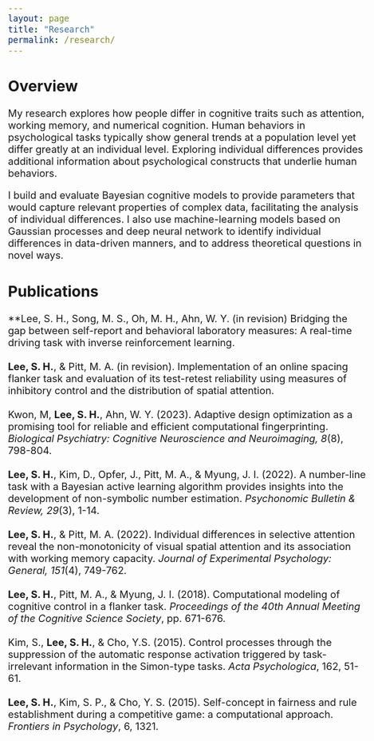 ```yaml
---
layout: page
title: "Research"
permalink: /research/
---
```

<style type="text/css">
body{ /* Normal  */
      font-size: 20px;
}
h1 { /* Header 1 */
  font-size: 35px;
  color: Black;
}
</style>
<h2>Overview</h2>
My research explores how people differ in cognitive traits such as attention, working memory, and numerical cognition. Human behaviors in psychological tasks typically show general trends at a population level yet differ greatly at an individual level. Exploring individual differences provides additional information about psychological constructs that underlie human behaviors.

I build and evaluate Bayesian cognitive models to provide parameters that would capture relevant properties of complex data, facilitating the analysis of individual differences. I also use machine-learning models based on Gaussian processes and deep neural network to identify individual differences in data-driven manners, and to address theoretical questions in novel ways.

<h2>Publications</h2>

**Lee, S. H., Song, M. S., Oh, M. H., Ahn, W. Y. (in revision) Bridging the gap between self-report and behavioral laboratory measures: A real-time driving task with inverse reinforcement learning.
<br/><br/>
**Lee, S. H.**, & Pitt, M. A. (in revision). Implementation of an online spacing flanker task and evaluation of its test-retest reliability using measures of inhibitory control and the distribution of spatial attention.
<br/><br/>
Kwon, M, **Lee, S. H.**, Ahn, W. Y. (2023). Adaptive design optimization as a promising tool for reliable and efficient computational fingerprinting. _Biological Psychiatry: Cognitive Neuroscience and Neuroimaging, 8_(8), 798-804.
<br/><br/>
**Lee, S. H.**, Kim, D., Opfer, J., Pitt, M. A., & Myung, J. I. (2022). A number-line task with 
a Bayesian active learning algorithm provides insights into the development of non-symbolic number estimation. _Psychonomic Bulletin & Review, 29_(3), 1-14.
<br/><br/>
**Lee, S. H.**, & Pitt, M. A. (2022). Individual differences in selective attention reveal the non-monotonicity of visual spatial attention and its association with working memory capacity. 
_Journal of Experimental Psychology: General, 151_(4), 749-762.
<br/><br/>
**Lee, S. H.**, Pitt, M. A., & Myung, J. I. (2018). Computational modeling of cognitive control 
in a flanker task. _Proceedings of the 40th Annual Meeting of the Cognitive Science Society_, 
pp. 671-676.
<br/><br/>
Kim, S., **Lee, S. H.**, & Cho, Y.S. (2015). Control processes through the suppression of the
automatic response activation triggered by task-irrelevant information in the Simon-type 
tasks. _Acta Psychologica_, 162, 51-61.
<br/><br/>
**Lee, S. H.**, Kim, S. P., & Cho, Y. S. (2015). Self-concept in fairness and rule establishment 
during a competitive game: a computational approach. _Frontiers in Psychology_, 6, 1321. 